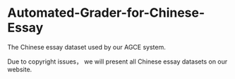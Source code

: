 # Automated-Grader-for-Chinese-Essay
The Chinese essay dataset used by our AGCE system.

Due to copyright issues， we will present all Chinese essay datasets on our website.
